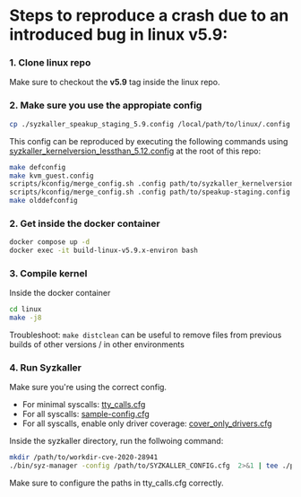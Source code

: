 # Steps to reproduce a crash due to an introduced bug in linux v5.9:

### 1. Clone linux repo
Make sure to checkout the **v5.9** tag inside the linux repo.

### 2. Make sure you use the appropiate config
```bash
cp ./syzkaller_speakup_staging_5.9.config /local/path/to/linux/.config
```
This config can be reproduced by executing the following commands using [syzkaller_kernelversion_lessthan_5.12.config](../../syzkaller_kernelversion_lessthan_5.12.config) at the root of this repo:
```bash
make defconfig
make kvm_guest.config
scripts/kconfig/merge_config.sh .config path/to/syzkaller_kernelversion_lessthan_5.12.config
scripts/kconfig/merge_config.sh .config path/to/speakup-staging.config
make olddefconfig
```

### 2. Get inside the docker container
```bash
docker compose up -d
docker exec -it build-linux-v5.9.x-environ bash
```

### 3. Compile kernel
Inside the docker container
```bash
cd linux
make -j8
```

Troubleshoot: 
`make distclean` can be useful to remove files from previous builds of other versions / in other environments

### 4. Run Syzkaller
Make sure you're using the correct config.
- For minimal syscalls: [tty_calls.cfg](../tty_calls.cfg)
- For all syscalls: [sample-config.cfg](../../sample-config.cfg)
- For all syscalls, enable only driver coverage: [cover_only_drivers.cfg](../cover_only_drivers.cfg)


Inside the syzkaller directory, run the follwoing command:
```bash
mkdir /path/to/workdir-cve-2020-28941
./bin/syz-manager -config /path/to/SYZKALLER_CONFIG.cfg  2>&1 | tee ./path/to/workdir-cve-2020-28941/log.log

```

Make sure to configure the paths in tty_calls.cfg correctly.